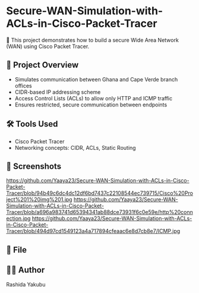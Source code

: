 # Secure-WAN-Simulation-with-ACLs-in-Cisco-Packet-Tracer
🔐 This project demonstrates how to build a secure Wide Area Network (WAN) using Cisco Packet Tracer.

## 🧱 Project Overview

- Simulates communication between Ghana and Cape Verde branch offices
- CIDR-based IP addressing scheme
- Access Control Lists (ACLs) to allow only HTTP and ICMP traffic
- Ensures restricted, secure communication between endpoints

## 🛠 Tools Used

- Cisco Packet Tracer
- Networking concepts: CIDR, ACLs, Static Routing

## 📸 Screenshots
https://github.com/Yaaya23/Secure-WAN-Simulation-with-ACLs-in-Cisco-Packet-Tracer/blob/94b49c6dc4dc12df6bd7437c22108544ec739715/Cisco%20Project%201%20img%201.jpg
https://github.com/Yaaya23/Secure-WAN-Simulation-with-ACLs-in-Cisco-Packet-Tracer/blob/a696a983741d65394341ab88dce73931f6c0e59e/http%20connection.jpg
https://github.com/Yaaya23/Secure-WAN-Simulation-with-ACLs-in-Cisco-Packet-Tracer/blob/494d97cd1549123a4a717894cfeaac6e8d7cb8e7/ICMP.jpg

## 📂 File

## 🙋‍♀️ Author

Rashida Yakubu
